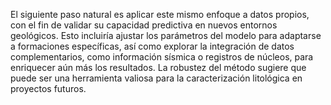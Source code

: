 El siguiente paso natural es aplicar este mismo enfoque a datos propios, con el fin de validar su capacidad predictiva en nuevos entornos geológicos. Esto incluiría ajustar los parámetros del modelo para adaptarse a formaciones específicas, así como explorar la integración de datos complementarios, como información sísmica o registros de núcleos, para enriquecer aún más los resultados. La robustez del método sugiere que puede ser una herramienta valiosa para la caracterización litológica en proyectos futuros.

